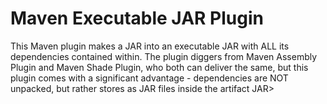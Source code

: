 # Maven Executable JAR Plugin

This Maven plugin makes a JAR into an executable JAR with ALL its dependencies contained within. The plugin diggers from Maven Assembly Plugin and Maven Shade Plugin, who both can deliver the same, but this plugin comes with a significant advantage - dependencies are NOT unpacked, but rather stores as JAR files inside the artifact JAR>

 
